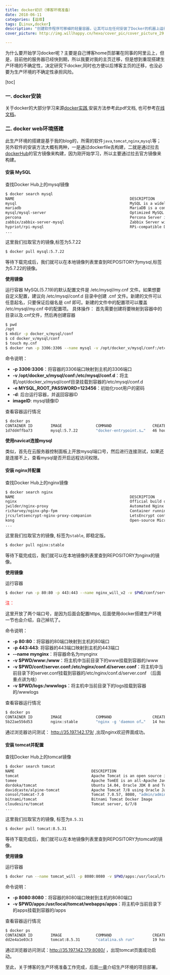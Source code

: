 ```yaml
---
title: docker初识（博客环境准备）
date: 2018-06-11
categories: [运维]
tags: [Linux,docker]
description: "创建软件程序可移植的轻量容器，让其可以在任何安装了Docker的机器上运行，而不用关心底层操作系统，类似于船舶使用的集装箱．"
cover_picture: http://img.willhappy.cn/hexo/cover_pic/cover_picture_29.jpg

---
```


为什么要开始学习docker呢？主要是自己博客home页部署在同事的阿里云上，但是，目前他的服务器已经快到期，所以我要对我的主页迁移，但是想到重现搭建生产环境的不确定性，决定研究下docker,同时也方便以后博客主页的迁移，也没必要为生产环境的不确定性承担风险。

<!--more-->

[toc]

### 一. docker安装
关于docker的大部分学习来源[docker实践][1],安装方法参考此pdf文档, 也可参考[在线文档][2]。

### 二. docker web环境搭建
此生产环境的搭建是基于我的blog的，所需的软件`java`,`tomcat`,`nginx`,`mysql`等；另外软件的安装方法大概有两种，一是通过dockerfile去构建，二就是通过拉去[dockerHub][3]的官方镜像来构建，因为刚开始学习，所以主要通过拉去官方镜像来构建。

#### 安装 MySQL
查找Docker Hub上的mysql镜像

```bash
$ docker search mysql
NAME                                                   DESCRIPTION                                     STARS               OFFICIAL            AUTOMATED
mysql                                                  MySQL is a widely used, open-source relation…   6349                [OK]                
mariadb                                                MariaDB is a community-developed fork of MyS…   1993                [OK]                
mysql/mysql-server                                     Optimized MySQL Server Docker images. Create…   456                                     [OK]
percona                                                Percona Server is a fork of the MySQL relati…   343                 [OK]                
zabbix/zabbix-server-mysql                             Zabbix Server with MySQL database support       101                                     [OK]
hypriot/rpi-mysql                                      RPi-compatible Docker Image with Mysql          87                                      
...
```
这里我们拉取官方的镜像,标签为5.7.22

```bash
$ docker pull mysql:5.7.22
```

等待下载完成后，我们就可以在本地镜像列表里查到REPOSITORY为mysql,标签为5.7.22的镜像。

**使用镜像**

运行容器
MySQL(5.7.19)的默认配置文件是 /etc/mysql/my.cnf 文件。如果想要自定义配置，建议向 /etc/mysql/conf.d 目录中创建 .cnf 文件。新建的文件可以任意起名，只要保证后缀名是 cnf 即可。新建的文件中的配置项可以覆盖 /etc/mysql/my.cnf 中的配置项。
具体操作：
首先需要创建将要映射到容器中的目录以及.cnf文件，然后再创建容器

```bash
$ pwd
/opt
$ mkdir -p docker_v/mysql/conf
$ cd docker_v/mysql/conf
$ touch my.cnf
$ docker run -p 3306:3306 --name mysql -v /opt/docker_v/mysql/conf:/etc/mysql/conf.d -e MYSQL_ROOT_PASSWORD=123456 -d imageID
```

命令说明：
- **-p 3306:3306**：将容器的3306端口映射到主机的3306端口
- **-v /opt/docker_v/mysql/conf:/etc/mysql/conf.d**：将主机/opt/docker_v/mysql/conf目录挂载到容器的/etc/mysql/conf.d
- **-e MYSQL_ROOT_PASSWORD=123456**：初始化root用户的密码
- **-d**: 后台运行容器，并返回容器ID
- **imageID**: mysql镜像ID

查看容器运行情况

```bash
$ docker ps
CONTAINER ID        IMAGE               COMMAND                  CREATED             STATUS              PORTS                    NAMES
1d7dd4ffba73        mysql:5.7.22        "docker-entrypoint.s…"   46 hours ago        Up 46 hours         0.0.0.0:3306->3306/tcp   mysql_will
```

**使用navicat连接mysql**

类似，首先在云服务器控制面板上开放mysql端口号，然后进行连接测试，如果还是连接不上，查看mysql是否开启远程访问权限。

#### 安装 nginx并配置
查找Docker Hub上的nginx镜像

```bash
$ docker search nginx
NAME                                                   DESCRIPTION                                     STARS               OFFICIAL            AUTOMATED
nginx                                                  Official build of Nginx.                        8785                [OK]                
jwilder/nginx-proxy                                    Automated Nginx reverse proxy for docker con…   1346                                    [OK]
richarvey/nginx-php-fpm                                Container running Nginx + PHP-FPM capable of…   547                                     [OK]
jrcs/letsencrypt-nginx-proxy-companion                 LetsEncrypt container to use with nginx as p…   377                                     [OK]
kong                                                   Open-source Microservice & API Management la…   192                 [OK]                
...
```

这里我们拉取官方的镜像, 标签为`stable`, 即稳定版。

```bash
$ docker pull nginx:stable
```

等待下载完成后，我们就可以在本地镜像列表里查到REPOSITORY为nginx的镜像。

**使用镜像**

运行容器
```bash
$ docker run -p 80:80 -p 443:443 --name nginx_will_v2 -v $PWD/conf/server.conf:/etc/nginx/conf.d/server.conf -v $PWD/www:/www -v $PWD/logs:/wwwlogs  -d nginx:stable
```
<p style="color: red;">注：</p>这里开放了两个端口号，是因为后面会配置https, 后面使用docker搭建生产环境一节也会介绍，自己掉坑了。

命令说明：
- **-p 80:80**：将容器的80端口映射到主机的80端口
- **-p 443:443**: 将容器的443端口映射到主机的443端口
- **--name mynginx**：将容器命名为mynginx
- **-v $PWD/www:/www**：将主机中当前目录下的www挂载到容器的/www
- **-v $PWD/conf/server.conf:/etc/nginx/conf.d/server.conf**：将主机中当前目录下的server.conf挂载到容器的/etc/nginx/conf.d/server.conf （后面重点讲为啥）
- **-v $PWD/logs:/wwwlogs**：将主机中当前目录下的logs挂载到容器的/wwwlogs

查看容器运行情况

```bash
$ docker ps
CONTAINER ID        IMAGE               COMMAND                  CREATED             STATUS              PORTS                                      NAMES
5b22ae556d53        nginx:stable        "nginx -g 'daemon of…"   14 hours ago        Up 14 hours         0.0.0.0:80->80/tcp, 0.0.0.0:443->443/tcp   nginx_will_v2
```
通过浏览器访问测试： http://35.197.142.179/ ,出现nginx欢迎界面成功。

#### 安装 tomcat并配置
查找Docker Hub上的tomcat镜像

```bash
$ docker search tomcat
NAME                                  DESCRIPTION                                     STARS               OFFICIAL            AUTOMATED
tomcat                                Apache Tomcat is an open source implementati…   1879                [OK]                
tomee                                 Apache TomEE is an all-Apache Java EE certif…   51                  [OK]                
dordoka/tomcat                        Ubuntu 14.04, Oracle JDK 8 and Tomcat 8 base…   49                                      [OK]
davidcaste/alpine-tomcat              Apache Tomcat 7/8 using Oracle Java 7/8 with…   24                                      [OK]
consol/tomcat-7.0                     Tomcat 7.0.57, 8080, "admin/admin"              16                                      [OK]
bitnami/tomcat                        Bitnami Tomcat Docker Image                     16                                      [OK]
cloudesire/tomcat                     Tomcat server, 6/7/8                            15                                      [OK]
...
```

这里我们拉取官方的镜像, 标签为`8.5.31`

```bash
$ docker pull tomcat:8.5.31
```

等待下载完成后，我们就可以在本地镜像列表里查到REPOSITORY为tomcat的镜像。

**使用镜像**

运行容器
```bash
$ docker run --name tomcat_will -p 8080:8080 -v $PWD/apps:/usr/local/tomcat/webapps/apps -d tomcat:8.5.31
```

命令说明：
- **-p 8080:8080**：将容器的8080端口映射到主机的8080端口
- **-v $PWD/apps:/usr/local/tomcat/webapps/apps**：将主机中当前目录下的apps挂载到容器的/apps

查看容器运行情况

```bash
$ docker ps
CONTAINER ID        IMAGE               COMMAND                  CREATED             STATUS              PORTS                                      NAMES
dd2e4a1e03c3        tomcat:8.5.31       "catalina.sh run"        19 hours ago        Up 14 hours         0.0.0.0:8080->8080/tcp                     tomcat_will
```

通过浏览器访问测试：http://35.197.142.179:8080/ ，出现tomcat页面成功启动。

至此，关于博客的生产环境准备工作完成，后面[一章][4]介绍生产环境的项目部署。


[1]: http://img.willhappy.cn/pdf/18-6-11/docker_practice.pdf
[2]: https://yeasy.gitbooks.io/docker_practice/
[3]: https://hub.docker.com/
[4]: http://blog.willhappy.cn/2018/06/13/30_2018-06-13_%E4%B8%BB%E9%A1%B5%E9%83%A8%E7%BD%B2docker+ng+tomcat+https/
